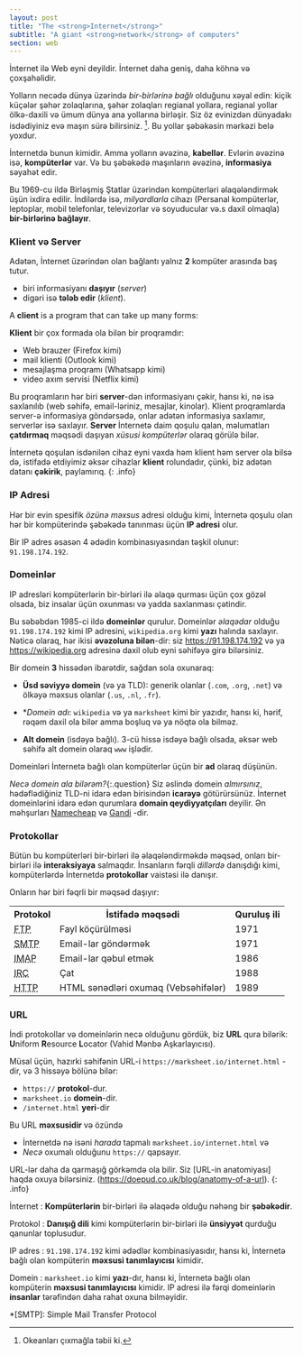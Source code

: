 ```yaml
---
layout: post
title: "The <strong>Internet</strong>"
subtitle: "A giant <strong>network</strong> of computers"
section: web
---
```


İnternet ilə Web eyni deyildir. İnternet daha geniş, daha köhnə və çoxşahəlidir.

Yolların necədə dünya üzərində _bir-birlərinə bağlı_ olduğunu xəyal edin: kiçik küçələr şəhər zolaqlarına, şəhər zolaqları regianal yollara, regianal yollar ölkə-daxili və ümum dünya ana yollarına birləşir. Siz öz evinizdən dünyadakı isdədiyiniz evə maşın sürə bilirsiniz. [^1]. Bu yollar şəbəkəsin mərkəzi belə yoxdur.

İnternetdə bunun kimidir. Amma yolların əvəzinə, **kabellər**. Evlərin əvəzinə isə, **kompüterlər** var. Və bu şəbəkədə maşınların əvəzinə, **informasiya** səyahət edir.

Bu 1969-cu ildə Birləşmiş Ştatlar üzərindən kompüterləri əlaqələndirmək üşün ixdira edilir. İndilərdə isə, _milyardlarla_ cihazı (Persanal kompüterlər, leptoplar, mobil telefonlar, televizorlar və soyuducular və.s daxil olmaqla) **bir-birlərinə bağlayır**.
### Klient və Server

Adətən, İnternet üzərindən olan bağlantı yalnız **2** kompüter arasında baş tutur.

* biri informasiyanı **daşıyır** (_server_)
* digəri isə **tələb edir** (_klient_).

A **client** is a program that can take up many forms:

**Klient** bir çox formada ola bilən bir proqramdır:

* Web brauzer (Firefox kimi)
* mail klienti (Outlook kimi)
* mesajlaşma proqramı (Whatsapp kimi)
* video axım servisi (Netflix kimi)

Bu proqramların hər biri **server**-dən informasiyanı çəkir, hansı ki, nə isə saxlanılıb (web səhifə, email-ləriniz, mesajlar, kinolar). Klient proqramlarda server-ə informasiya göndərsədə, onlar adətən informasiya saxlamır, serverlər isə saxlayır.
**Server** İnternetə daim qoşulu qalan, məlumatları **çatdırmaq** məqsədi daşıyan _xüsusi kompüterlər_ olaraq görülə bilər.

İnternetə qoşulan isdənilən cihaz eyni vaxda həm klient həm server ola bilsə də, istifadə etdiyimiz əksər cihazlar **klient** rolundadır, çünki, biz adətən datanı **çəkirik**, paylamırıq.
{: .info}

### IP Adresi

Hər bir evin spesifik _özünə məxsus_ adresi olduğu kimi, İnternetə qoşulu olan hər bir kompüterində şəbəkədə tanınması üçün **IP adresi** olur. 

Bir IP adres əsasən 4 ədədin kombinasıyasından təşkil olunur: `91.198.174.192`.

### Domeinlər

IP adresləri kompüterlərin bir-birləri ilə əlaqə qurması üçün çox gözəl olsada, biz insalar üçün oxunması və yadda saxlanması çətindir.

Bu səbəbdən 1985-ci ildə **domeinlər** qurulur. Domeinlər _əlaqədar_ olduğu `91.198.174.192` kimi IP adresini, `wikipedia.org` kimi **yazı** halında saxlayır. Nəticə olaraq, hər ikisi **əvəzoluna bilən**-dir: siz <https://91.198.174.192> və ya <https://wikipedia.org> adresinə daxil olub eyni səhifəyə girə bilərsiniz.

Bir domein **3** hissədən ibarətdir, sağdan sola oxunaraq:

* **Üsd səviyyə domein** (və ya TLD): generik olanlar (`.com`, `.org`, `.net`) və ölkəyə məxsus olanlar (`.us`, `.nl`, `.fr`).


* **Domein adı*: `wikipedia` və ya `marksheet` kimi bir yazıdır, hansı ki, hərif, rəqəm daxil ola bilər amma boşluq və ya nöqtə ola bilməz.
* **Alt domein** (isdəyə bağlı). 3-cü hissə isdəyə bağlı olsada, əksər web səhifə alt domein olaraq `www` işlədir.

Domeinləri İnternetə bağlı olan kompüterlər üçün bir **ad** olaraq düşünün.

_Necə domein ala bilərəm?_{:.question}
Siz əslində domein _almırsınız_, hədəflədiğiniz TLD-ni idarə edən birisindən **icarəyə** götürürsünüz.
İnternet domeinlərini idarə edən qurumlara **domain qeydiyyatçıları** deyilir. Ən məhşurları [Namecheap](https://www.namecheap.com/) və [Gandi](https://www.gandi.net/) -dir.

### Protokollar

Bütün bu kompüterləri bir-birləri ilə əlaqələndirməkdə məqsəd, onları bir-birləri ilə **interaksiyaya** salmaqdır. İnsanların fərqli _dillərdə_ danışdığı kimi, kompüterlərdə İnternetdə **protokollar** vaistəsi ilə danışır.

Onların hər biri fəqrli bir məqsəd daşıyır:

<div class="table">
  <table>
    <tr>
      <th>Protokol</th>
      <th>İstifadə məqsədi</th>
      <th>Quruluş ili</th>
    </tr>
    <tr>
      <td>
        <abbr title="File Transfer Protocol">FTP</abbr>
      </td>
      <td>Fayl köçürülməsi</td>
      <td>1971</td>
    </tr>
    <tr>
      <td>
        <abbr title="Simple Mail Transfer Protocol">SMTP</abbr>
      </td>
      <td>Email-lar göndərmək</td>
      <td>1971</td>
    </tr>
    <tr>
      <td>
        <abbr title="Internet Message Access Protocol">IMAP</abbr>
      </td>
      <td>Email-lar qəbul etmək</td>
      <td>1986</td>
    </tr>
    <tr>
      <td>
        <abbr title="Internet Relay Chat">IRC</abbr>
      </td>
      <td>Çat</td>
      <td>1988</td>
    </tr>
    <tr>
      <td>
        <abbr title="HyperText Transfer Protocol">HTTP</abbr>
      </td>
      <td>HTML sənədləri oxumaq (Vebsəhifələr)</td>
      <td>1989</td>
    </tr>
  </table>
</div>

### URL

İndi protokollar və domeinlərin necə olduğunu gördük, biz **URL** qura bilərik: **U**niform **R**esource **L**ocator (Vahid Mənbə Aşkarlayıcısı).

Müsal üçün, hazırki səhifənin URL-i `https://marksheet.io/internet.html` -dir, və 3 hissəyə bölünə bilər:

* `https://` **protokol**-dur.
* `marksheet.io` **domein**-dir.
* `/internet.html` **yeri**-dir

Bu URL **məxsusidir** və özündə

* İnternetdə nə isəni _harada_ tapmalı `marksheet.io/internet.html` və
* _Necə_ oxumalı olduğunu `https://` qapsayır.

URL-lər daha da qarmaşığ görkəmdə ola bilir. Siz [URL-in anatomiyası] haqda oxuya bilərsiniz. (https://doepud.co.uk/blog/anatomy-of-a-url).
{: .info}

İnternet
: **Kompüterlərin** bir-birləri ilə əlaqədə olduğu nəhəng bir **şəbəkədir**.

Protokol
: **Danışığ dili** kimi kompüterlərin bir-birləri ilə **ünsiyyət** qurduğu qanunlar toplusudur.

IP adres
: `91.198.174.192` kimi ədədlər kombinasiyasıdır, hansı ki, İnternetə bağlı olan kompüterin **məxsusi tanımlayıcısı** kimidir.

Domein
: `marksheet.io` kimi **yazı**-dır, hansı ki, İnternetə bağlı olan kompüterin **məxsusi tanımlayıcısı** kimidir.
IP adresi ilə fərqi domeinlərin **insanlar** tərəfindən daha rahat oxuna bilməyidir. 

[^1]: Okeanları çıxmağla təbii ki.

*[SMTP]: Simple Mail Transfer Protocol
